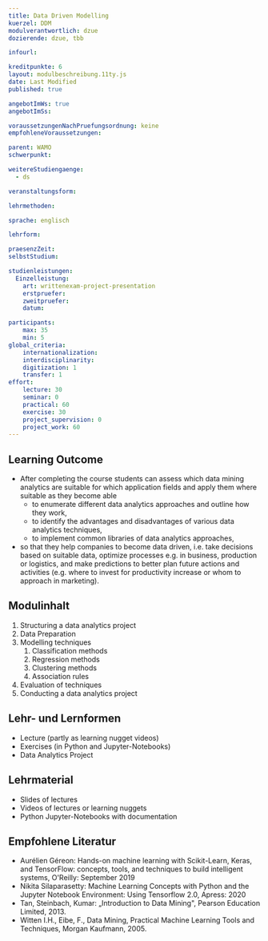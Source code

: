 ```yaml
---
title: Data Driven Modelling
kuerzel: DDM
modulverantwortlich: dzue
dozierende: dzue, tbb

infourl: 

kreditpunkte: 6
layout: modulbeschreibung.11ty.js
date: Last Modified
published: true

angebotImWs: true
angebotImSs: 

voraussetzungenNachPruefungsordnung: keine
empfohleneVoraussetzungen:

parent: WAMO
schwerpunkt:

weitereStudiengaenge: 
  - ds

veranstaltungsform: 

lehrmethoden:

sprache: englisch

lehrform:

praesenzZeit: 
selbstStudium: 

studienleistungen:
  Einzelleistung:
    art: writtenexam-project-presentation
    erstpruefer: 
    zweitpruefer: 
    datum:

participants: 
    max: 35
    min: 5
global_criteria:
    internationalization:
    interdisciplinarity:
    digitization: 1
    transfer: 1
effort:
    lecture: 30
    seminar: 0
    practical: 60
    exercise: 30
    project_supervision: 0
    project_work: 60
---
```




## Learning Outcome

* After completing the course students can assess which data mining analytics are suitable for which application fields and apply them where suitable as they become able
    * to enumerate different data analytics approaches and outline how they work,
    * to identify the advantages and disadvantages of various data analytics techniques,
    * to implement common libraries of data analytics approaches,
* so that they help companies to become data driven, i.e. take decisions based on suitable data, optimize processes e.g. in business, production or logistics, and make predictions to better plan future actions and activities (e.g. where to invest for productivity increase or whom to approach in marketing).

## Modulinhalt

1. Structuring a data analytics project
2. Data Preparation
3. Modelling techniques
    1. Classification methods
    2. Regression methods
    3. Clustering methods 
    4. Association rules
4. Evaluation of techniques
5. Conducting a data analytics project


## Lehr- und Lernformen

* Lecture (partly as learning nugget videos)
* Exercises (in Python and Jupyter-Notebooks)
* Data Analytics Project



## Lehrmaterial

* Slides of lectures
* Videos of lectures or learning nuggets
* Python Jupyter-Notebooks with documentation


## Empfohlene Literatur

* Aurélien Géreon: Hands-on machine learning with Scikit-Learn, Keras, and TensorFlow: concepts, tools, and techniques to build intelligent systems, O'Reilly: September 2019
* Nikita Silaparasetty: Machine Learning Concepts with Python and the Jupyter Notebook Environment: Using Tensorflow 2.0, Apress: 2020
* Tan, Steinbach, Kumar: „Introduction to Data Mining", Pearson Education Limited, 2013. 
* Witten I.H., Eibe, F., Data Mining, Practical Machine Learning Tools and Techniques, Morgan Kaufmann, 2005.
